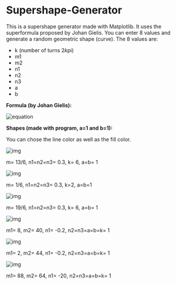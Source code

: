 # Supershape-Generator

This is a supershape generator made with Matplotlib. It uses the superformula proposed by Johan Gielis. 
You can enter 8 values and generate a random geometric shape (curve). The 8 values are:
- k (number of turns 2*k*pi)
- m1
- m2
- n1
- n2
- n3
- a
- b

<b>Formula (by Johan Gielis):</b> 

![equation](https://wikimedia.org/api/rest_v1/media/math/render/svg/8071dcb3a49044816f7885114c2335d805d7ad30)




<b>Shapes (made with program, a=1 and b=1): </b>

You can chose the line color as well as the fill color.

![img](https://imgur.com/9VUoZxR.png)

 m= 13/6, n1=n2=n3= 0.3, k= 6, a=b= 1

![img](https://imgur.com/oOA8gac.png) 

 m= 1/6, n1=n2=n3= 0.3, k=2, a=b=1

![img](https://imgur.com/hjLHw4M.png) 

 m= 19/6, n1=n2=n3= 0.3, k= 6, a=b= 1

![img](https://imgur.com/HCIufb8.png) 

 m1= 8, m2= 40, n1= -0.2, n2=n3=a=b=k= 1

![img](https://imgur.com/QSs37YJ.png)

m1= 2, m2= 44, n1= -0.2,  n2=n3=a=b=k= 1

![img](https://imgur.com/FjQr2qO.png)

m1= 88, m2= 64, n1= -20, n2=n3=a=b=k= 1
